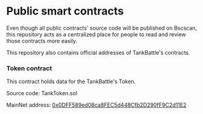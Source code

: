 # Public smart contracts
Even though all public contracts' source code will be published on Bscscan, this repository acts as a centralized place for people to read and review those contracts more easily.

This repository also contains official addresses of TankBattle's contracts.

### Token contract
This contract holds data for the TankBattle's Token.

Source code: TankToken.sol

MainNet address: [0x0DFF589ed08ca8FEC5d448Cfb2D290fF9C2d11E2](https://bscscan.com/token/0x0DFF589ed08ca8FEC5d448Cfb2D290fF9C2d11E2)
